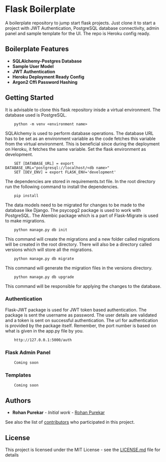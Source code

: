 # Flask Boilerplate

A boilerplate repository to jump start flask projects. Just clone it
to start a project with JWT Authentication, PostgreSQL database
connectivity, admin panel and sample template for the UI. The repo
is Heroku config ready.

## Boilerplate Features
* **SQLAlchemy-Postgres Database**
* **Sample User Model**
* **JWT Authentication**
* **Heroku Deployment Ready Config**
* **Argon2 Cffi Password Hashing**

## Getting Started
It is advisable to clone this flask repository inisde a virtual environment.
The database used is PostgreSQL. 

```
    python -m venv <environment name>
```
SQLAlchemy is used to perform database operations.
The database URL has to be set as an environment variable as the code fetches this
variable from the virtual environment. This is beneficial since during the deployment 
on Heroku, it fetches the same variable. Set the flask environment as development.


```
    SET [DATABASE_URL] = export DATABASE_URL="postgresql://localhost/<db name>"
    SET [DEV_ENV] = export FLASK_ENV='development'
```
The dependencies are stored in requirements.txt file. In the root
directory run the following command to install the dependencies. 
```
    pip install
```
The data models need to be migrated for changes to be made to the 
database like Django. The psycopg2 package is used to work with
PostgreSQL. The Alembic package which is a part of Flask-Migrate
 is used to make migrations.
 
 ```
     python manage.py db init
 ```
 This command will create the migrations and a new folder called
  migrations will be created in the root directory. There will 
  also be a directory called versions which will store all the
   migrations.
 
 ```
     python manage.py db migrate
 ```
This command will generate the migration files in the versions
 directory.
 
 ```
     python manage.py db upgrade
 ```
This command will be responsible for applying the changes to the
database.

### Authentication
Flask-JWT package is used for JWT token based authentication.
 The package is sent the username as password. The user details
  are validated and a token is sent on successful authentication. The url
 for authentication is provided by the package itself. Remember,
 the port number is based on what is given in the app.py file by you.
 
 ```
     http://127.0.0.1:5000/auth
 ```
### Flask Admin Panel
```
    Coming soon
```   


### Templates
```
    Coming soon
``` 

## Authors

* **Rohan Purekar** - *Initial work* - [Rohan Purekar](https://github.com/rap999a)

See also the list of [contributors](https://github.com/rap999a/flask-boiler-plate/contributors) who participated in this project.

## License

This project is licensed under the MIT License - see the [LICENSE.md](LICENSE.md) file for details



